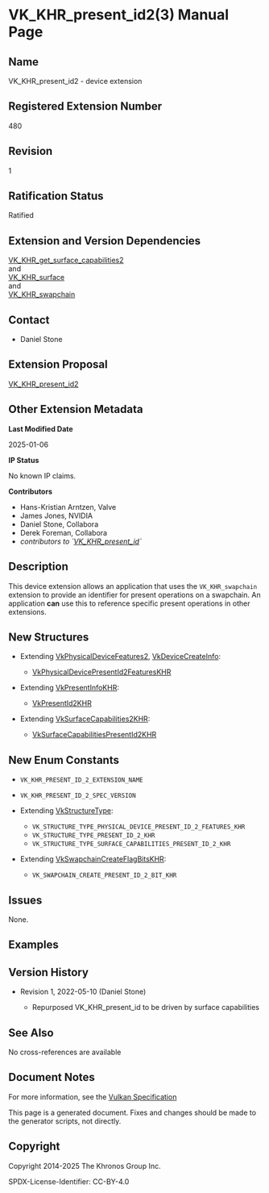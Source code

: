# VK\_KHR\_present\_id2(3) Manual Page

## Name

VK\_KHR\_present\_id2 - device extension



## [](#_registered_extension_number)Registered Extension Number

480

## [](#_revision)Revision

1

## [](#_ratification_status)Ratification Status

Ratified

## [](#_extension_and_version_dependencies)Extension and Version Dependencies

[VK\_KHR\_get\_surface\_capabilities2](https://registry.khronos.org/vulkan/specs/latest/man/html/VK_KHR_get_surface_capabilities2.html)  
and  
[VK\_KHR\_surface](https://registry.khronos.org/vulkan/specs/latest/man/html/VK_KHR_surface.html)  
and  
[VK\_KHR\_swapchain](https://registry.khronos.org/vulkan/specs/latest/man/html/VK_KHR_swapchain.html)

## [](#_contact)Contact

- Daniel Stone

## [](#_extension_proposal)Extension Proposal

[VK\_KHR\_present\_id2](https://github.com/KhronosGroup/Vulkan-Docs/tree/main/proposals/VK_KHR_present_id2.adoc)

## [](#_other_extension_metadata)Other Extension Metadata

**Last Modified Date**

2025-01-06

**IP Status**

No known IP claims.

**Contributors**

- Hans-Kristian Arntzen, Valve
- James Jones, NVIDIA
- Daniel Stone, Collabora
- Derek Foreman, Collabora
- *contributors to \`[VK\_KHR\_present\_id](https://registry.khronos.org/vulkan/specs/latest/man/html/VK_KHR_present_id.html)\`*

## [](#_description)Description

This device extension allows an application that uses the `VK_KHR_swapchain` extension to provide an identifier for present operations on a swapchain. An application **can** use this to reference specific present operations in other extensions.

## [](#_new_structures)New Structures

- Extending [VkPhysicalDeviceFeatures2](https://registry.khronos.org/vulkan/specs/latest/man/html/VkPhysicalDeviceFeatures2.html), [VkDeviceCreateInfo](https://registry.khronos.org/vulkan/specs/latest/man/html/VkDeviceCreateInfo.html):
  
  - [VkPhysicalDevicePresentId2FeaturesKHR](https://registry.khronos.org/vulkan/specs/latest/man/html/VkPhysicalDevicePresentId2FeaturesKHR.html)
- Extending [VkPresentInfoKHR](https://registry.khronos.org/vulkan/specs/latest/man/html/VkPresentInfoKHR.html):
  
  - [VkPresentId2KHR](https://registry.khronos.org/vulkan/specs/latest/man/html/VkPresentId2KHR.html)
- Extending [VkSurfaceCapabilities2KHR](https://registry.khronos.org/vulkan/specs/latest/man/html/VkSurfaceCapabilities2KHR.html):
  
  - [VkSurfaceCapabilitiesPresentId2KHR](https://registry.khronos.org/vulkan/specs/latest/man/html/VkSurfaceCapabilitiesPresentId2KHR.html)

## [](#_new_enum_constants)New Enum Constants

- `VK_KHR_PRESENT_ID_2_EXTENSION_NAME`
- `VK_KHR_PRESENT_ID_2_SPEC_VERSION`
- Extending [VkStructureType](https://registry.khronos.org/vulkan/specs/latest/man/html/VkStructureType.html):
  
  - `VK_STRUCTURE_TYPE_PHYSICAL_DEVICE_PRESENT_ID_2_FEATURES_KHR`
  - `VK_STRUCTURE_TYPE_PRESENT_ID_2_KHR`
  - `VK_STRUCTURE_TYPE_SURFACE_CAPABILITIES_PRESENT_ID_2_KHR`
- Extending [VkSwapchainCreateFlagBitsKHR](https://registry.khronos.org/vulkan/specs/latest/man/html/VkSwapchainCreateFlagBitsKHR.html):
  
  - `VK_SWAPCHAIN_CREATE_PRESENT_ID_2_BIT_KHR`

## [](#_issues)Issues

None.

## [](#_examples)Examples

## [](#_version_history)Version History

- Revision 1, 2022-05-10 (Daniel Stone)
  
  - Repurposed VK\_KHR\_present\_id to be driven by surface capabilities

## [](#_see_also)See Also

No cross-references are available

## [](#_document_notes)Document Notes

For more information, see the [Vulkan Specification](https://registry.khronos.org/vulkan/specs/latest/html/vkspec.html#VK_KHR_present_id2)

This page is a generated document. Fixes and changes should be made to the generator scripts, not directly.

## [](#_copyright)Copyright

Copyright 2014-2025 The Khronos Group Inc.

SPDX-License-Identifier: CC-BY-4.0